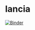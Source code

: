 # lancia
[![Binder](https://mybinder.org/badge_logo.svg)](https://mybinder.org/v2/gh/VitaliyKiwi/lancia/master?urlpath=voila%2Frender%2Flancia_classifier.ipynb)
